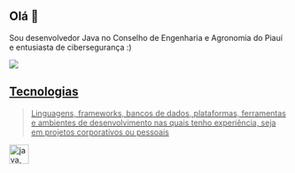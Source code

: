 ## Olá 👋

Sou desenvolvedor Java no Conselho de Engenharia e Agronomia do Piauí e entusiasta de cibersegurança :)
<div>
<a href="https://www.linkedin.com/in/kvitorr/" target="_blank"><img loading="lazy" src="https://img.shields.io/badge/-LinkedIn-%230077B5?style=for-the-badge&logo=linkedin&logoColor=white" target="_blank"/>   
</div>


## Tecnologias

>Linguagens, frameworks, bancos de dados, plataformas, ferramentas e ambientes de desenvolvimento nas quais tenho experiência, seja em projetos corporativos ou pessoais

<a href="https://skillicons.dev">
  <img height="35px" src="https://skillicons.dev/icons?i=java,spring,mongodb,postgres,git,docker,linux,vscode,github&perline=50" alt="java, spring, springboot, mongodb, postgresql, 
 git, docker, linux, bash" title="java, spring, springboot, mongodb, postgresql, 
 git, docker, linux, bash">
</a>


<!--- ### Artigos
>Minhas principais publicações

* `Medium` - [AWS Food Fair API: Um CRUD com serviços da AWS e testes automatizados de integração e end-to-end](https://medium.com/@marcusviniciusfa/aws-food-fair-api-3244aa843d70)
--->
